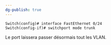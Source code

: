 ```yaml
---
dg-publish: true
---
```

```
Switch(config)# interface FastEthernet 0/24
Switch(config-if)# switchport mode trunk
```

Le port laissera passer désormais tout les VLAN. 